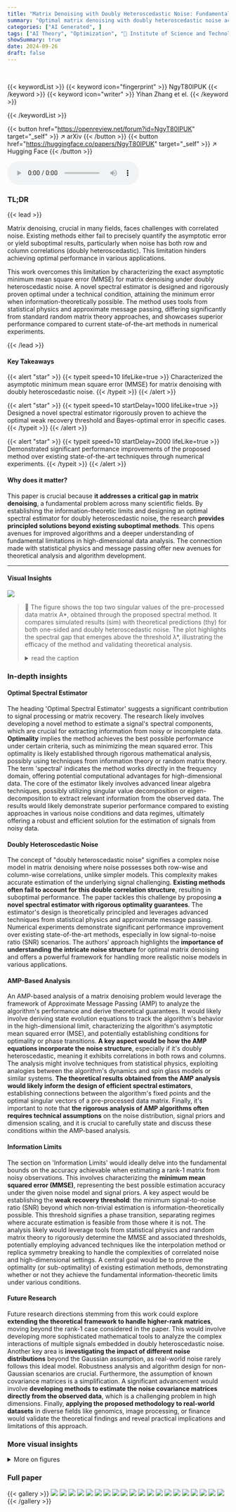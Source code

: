 ```yaml
---
title: "Matrix Denoising with Doubly Heteroscedastic Noise: Fundamental Limits and Optimal Spectral Methods"
summary: "Optimal matrix denoising with doubly heteroscedastic noise achieved!"
categories: ["AI Generated", ]
tags: ["AI Theory", "Optimization", "🏢 Institute of Science and Technology Austria",]
showSummary: true
date: 2024-09-26
draft: false
---
```


<br>

{{< keywordList >}}
{{< keyword icon="fingerprint" >}} NgyT80IPUK {{< /keyword >}}
{{< keyword icon="writer" >}} Yihan Zhang et el. {{< /keyword >}}
 
{{< /keywordList >}}

{{< button href="https://openreview.net/forum?id=NgyT80IPUK" target="_self" >}}
↗ arXiv
{{< /button >}}
{{< button href="https://huggingface.co/papers/NgyT80IPUK" target="_self" >}}
↗ Hugging Face
{{< /button >}}



<audio controls>
    <source src="https://ai-paper-reviewer.com/NgyT80IPUK/podcast.wav" type="audio/wav">
    Your browser does not support the audio element.
</audio>


### TL;DR


{{< lead >}}

Matrix denoising, crucial in many fields, faces challenges with correlated noise. Existing methods either fail to precisely quantify the asymptotic error or yield suboptimal results, particularly when noise has both row and column correlations (doubly heteroscedastic).  This limitation hinders achieving optimal performance in various applications.

This work overcomes this limitation by characterizing the exact asymptotic minimum mean square error (MMSE) for matrix denoising under doubly heteroscedastic noise.  A novel spectral estimator is designed and rigorously proven optimal under a technical condition, attaining the minimum error when information-theoretically possible.  The method uses tools from statistical physics and approximate message passing, differing significantly from standard random matrix theory approaches, and showcases superior performance compared to current state-of-the-art methods in numerical experiments.

{{< /lead >}}


#### Key Takeaways

{{< alert "star" >}}
{{< typeit speed=10 lifeLike=true >}} Characterized the asymptotic minimum mean square error (MMSE) for matrix denoising with doubly heteroscedastic noise. {{< /typeit >}}
{{< /alert >}}

{{< alert "star" >}}
{{< typeit speed=10 startDelay=1000 lifeLike=true >}} Designed a novel spectral estimator rigorously proven to achieve the optimal weak recovery threshold and Bayes-optimal error in specific cases. {{< /typeit >}}
{{< /alert >}}

{{< alert "star" >}}
{{< typeit speed=10 startDelay=2000 lifeLike=true >}} Demonstrated significant performance improvements of the proposed method over existing state-of-the-art techniques through numerical experiments. {{< /typeit >}}
{{< /alert >}}

#### Why does it matter?
This paper is crucial because **it addresses a critical gap in matrix denoising**, a fundamental problem across many scientific fields.  By establishing the information-theoretic limits and designing an optimal spectral estimator for doubly heteroscedastic noise, the research **provides principled solutions beyond existing suboptimal methods**. This opens avenues for improved algorithms and a deeper understanding of fundamental limitations in high-dimensional data analysis. The connection made with statistical physics and message passing offer new avenues for theoretical analysis and algorithm development.

------
#### Visual Insights



![](https://ai-paper-reviewer.com/NgyT80IPUK/figures_6_1.jpg)

> 🔼 The figure shows the top two singular values of the pre-processed data matrix A*, obtained through the proposed spectral method.  It compares simulated results (sim) with theoretical predictions (thy) for both one-sided and doubly heteroscedastic noise. The plot highlights the spectral gap that emerges above the threshold λ*, illustrating the efficacy of the method and validating theoretical analysis.
> <details>
> <summary>read the caption</summary>
> Figure 1: Top two singular values of A* in (5.3), where d = 4000, δ = 4 and each simulation is averaged over 10 i.i.d. trials. The singular values computed experimentally ('sim' in the legends and × in the plots) closely match our theoretical prediction in (5.7) ('thy' in the legends and solid curves with the same color in the plots). The threshold λ* is such that equality holds in (5.1). We note that the green curve corresponding to σ½ is smaller than 1 for λ > λ*, i.e., when (5.1) holds.
> </details>







### In-depth insights


#### Optimal Spectral Estimator
The heading 'Optimal Spectral Estimator' suggests a significant contribution to signal processing or matrix recovery.  The research likely involves developing a novel method to estimate a signal's spectral components, which are crucial for extracting information from noisy or incomplete data.  **Optimality** implies the method achieves the best possible performance under certain criteria, such as minimizing the mean squared error.  This optimality is likely established through rigorous mathematical analysis, possibly using techniques from information theory or random matrix theory.  The term 'spectral' indicates the method works directly in the frequency domain, offering potential computational advantages for high-dimensional data. The core of the estimator likely involves advanced linear algebra techniques, possibly utilizing singular value decomposition or eigen-decomposition to extract relevant information from the observed data. The results would likely demonstrate superior performance compared to existing approaches in various noise conditions and data regimes, ultimately offering a robust and efficient solution for the estimation of signals from noisy data.

#### Doubly Heteroscedastic Noise
The concept of "doubly heteroscedastic noise" signifies a complex noise model in matrix denoising where noise possesses both row-wise and column-wise correlations, unlike simpler models.  This complexity makes accurate estimation of the underlying signal challenging.  **Existing methods often fail to account for this double correlation structure**, resulting in suboptimal performance. The paper tackles this challenge by proposing **a novel spectral estimator with rigorous optimality guarantees**.  The estimator's design is theoretically principled and leverages advanced techniques from statistical physics and approximate message passing.  Numerical experiments demonstrate significant performance improvement over existing state-of-the-art methods, especially in low signal-to-noise ratio (SNR) scenarios.  The authors' approach highlights the **importance of understanding the intricate noise structure** for optimal matrix denoising and offers a powerful framework for handling more realistic noise models in various applications.

#### AMP-Based Analysis
An AMP-based analysis of a matrix denoising problem would leverage the framework of Approximate Message Passing (AMP) to analyze the algorithm's performance and derive theoretical guarantees.  It would likely involve deriving state evolution equations to track the algorithm's behavior in the high-dimensional limit, characterizing the algorithm's asymptotic mean squared error (MSE), and potentially establishing conditions for optimality or phase transitions. **A key aspect would be how the AMP equations incorporate the noise structure**, especially if it's doubly heteroscedastic, meaning it exhibits correlations in both rows and columns. The analysis might involve techniques from statistical physics, exploiting analogies between the algorithm's dynamics and spin glass models or similar systems.  **The theoretical results obtained from the AMP analysis would likely inform the design of efficient spectral estimators**, establishing connections between the algorithm's fixed points and the optimal singular vectors of a pre-processed data matrix.  Finally, it's important to note that **the rigorous analysis of AMP algorithms often requires technical assumptions** on the noise distribution, signal priors and dimension scaling, and it is crucial to carefully state and discuss these conditions within the AMP-based analysis.

#### Information Limits
The section on 'Information Limits' would ideally delve into the fundamental bounds on the accuracy achievable when estimating a rank-1 matrix from noisy observations.  This involves characterizing the **minimum mean squared error (MMSE)**, representing the best possible estimation accuracy under the given noise model and signal priors. A key aspect would be establishing the **weak recovery threshold**: the minimum signal-to-noise ratio (SNR) beyond which non-trivial estimation is information-theoretically possible. This threshold signifies a phase transition, separating regimes where accurate estimation is feasible from those where it is not.  The analysis likely would leverage tools from statistical physics and random matrix theory to rigorously determine the MMSE and associated thresholds, potentially employing advanced techniques like the interpolation method or replica symmetry breaking to handle the complexities of correlated noise and high-dimensional settings.  A central goal would be to prove the optimality (or sub-optimality) of existing estimation methods, demonstrating whether or not they achieve the fundamental information-theoretic limits under various conditions.

#### Future Research
Future research directions stemming from this work could explore **extending the theoretical framework to handle higher-rank matrices**, moving beyond the rank-1 case considered in the paper.  This would involve developing more sophisticated mathematical tools to analyze the complex interactions of multiple signals embedded in doubly heteroscedastic noise.  Another key area is **investigating the impact of different noise distributions** beyond the Gaussian assumption, as real-world noise rarely follows this ideal model.  Robustness analysis and algorithm design for non-Gaussian scenarios are crucial.  Furthermore, the assumption of known covariance matrices is a simplification.  A significant advancement would involve **developing methods to estimate the noise covariance matrices directly from the observed data**, which is a challenging problem in high dimensions.  Finally, **applying the proposed methodology to real-world datasets** in diverse fields like genomics, image processing, or finance would validate the theoretical findings and reveal practical implications and limitations of this approach.


### More visual insights

<details>
<summary>More on figures
</summary>


![](https://ai-paper-reviewer.com/NgyT80IPUK/figures_6_2.jpg)

> 🔼 The figure shows the top two singular values of the preprocessed matrix A* plotted against the signal-to-noise ratio (SNR) λ.  It compares simulated results (sim) with theoretical predictions (thy) for both one-sided and doubly heteroscedastic noise.  The plot demonstrates a close match between simulation and theory, highlighting a spectral gap that emerges above a certain threshold (λ*). This threshold corresponds to the weak recovery threshold, indicating that the proposed algorithm is able to successfully recover the signals when the SNR is above this threshold.
> <details>
> <summary>read the caption</summary>
> Figure 1: Top two singular values of A* in (5.3), where d = 4000, δ = 4 and each simulation is averaged over 10 i.i.d. trials. The singular values computed experimentally ('sim' in the legends and × in the plots) closely match our theoretical prediction in (5.7) ('thy' in the legends and solid curves with the same color in the plots). The threshold λ* is such that equality holds in (5.1). We note that the green curve corresponding to σ½ is smaller than 1 for λ > λ*, i.e., when (5.1) holds.
> </details>



![](https://ai-paper-reviewer.com/NgyT80IPUK/figures_7_1.jpg)

> 🔼 This figure compares the performance of different matrix denoising methods in the case of one-sided heteroscedasticity. The proposed spectral estimator significantly outperforms other methods, especially at low signal-to-noise ratios (SNR). The results are consistent with the theoretical predictions of Theorem 5.1. The plots show the normalized correlation with u* and v*, and the mean squared error (MSE) for u*v*T as a function of λ (SNR).
> <details>
> <summary>read the caption</summary>
> Figure 2: Performance comparison when Ξ = In and ∑ is a circulant matrix. The numerical results closely follow the predictions of Theorem 5.1, and our spectral estimators in (5.4) outperform all other methods (Leeb–Romanov, OptShrink, ScreeNOT, and HeteroPCA), especially at low SNR.
> </details>



![](https://ai-paper-reviewer.com/NgyT80IPUK/figures_7_2.jpg)

> 🔼 This figure compares the performance of the proposed spectral estimator with other existing methods for the one-sided heteroscedastic case, where the noise covariance matrix Ξ is the identity matrix and the covariance matrix Σ is a circulant matrix.  The plots show normalized correlation with u* and v*, and the mean squared error (MSE) for u*v*T, all as functions of λ (the signal-to-noise ratio). The results demonstrate that the proposed spectral estimator achieves higher correlation with the true signals and lower MSE, particularly at low SNR, compared to other methods like Leeb–Romanov, OptShrink, ScreeNOT, and HeteroPCA.
> <details>
> <summary>read the caption</summary>
> Figure 2: Performance comparison when Ξ = In and ∑ is a circulant matrix. The numerical results closely follow the predictions of Theorem 5.1, and our spectral estimators in (5.4) outperform all other methods (Leeb–Romanov, OptShrink, ScreeNOT, and HeteroPCA), especially at low SNR.
> </details>



![](https://ai-paper-reviewer.com/NgyT80IPUK/figures_8_1.jpg)

> 🔼 The figure shows the top two singular values of matrix A*, computed experimentally and theoretically, for both one-sided and doubly heteroscedastic noise. It demonstrates the close match between the experimental and theoretical results and highlights the threshold λ* beyond which condition (5.1) is satisfied, indicating the possibility of non-trivial estimation error.
> <details>
> <summary>read the caption</summary>
> Figure 1: Top two singular values of A* in (5.3), where d = 4000, δ = 4 and each simulation is averaged over 10 i.i.d. trials. The singular values computed experimentally ('sim' in the legends and × in the plots) closely match our theoretical prediction in (5.7) ('thy' in the legends and solid curves with the same color in the plots). The threshold λ* is such that equality holds in (5.1). We note that the green curve corresponding to σ½ is smaller than 1 for λ > λ*, i.e., when (5.1) holds.
> </details>



</details>






### Full paper

{{< gallery >}}
<img src="https://ai-paper-reviewer.com/NgyT80IPUK/1.png" class="grid-w50 md:grid-w33 xl:grid-w25" />
<img src="https://ai-paper-reviewer.com/NgyT80IPUK/2.png" class="grid-w50 md:grid-w33 xl:grid-w25" />
<img src="https://ai-paper-reviewer.com/NgyT80IPUK/3.png" class="grid-w50 md:grid-w33 xl:grid-w25" />
<img src="https://ai-paper-reviewer.com/NgyT80IPUK/4.png" class="grid-w50 md:grid-w33 xl:grid-w25" />
<img src="https://ai-paper-reviewer.com/NgyT80IPUK/5.png" class="grid-w50 md:grid-w33 xl:grid-w25" />
<img src="https://ai-paper-reviewer.com/NgyT80IPUK/6.png" class="grid-w50 md:grid-w33 xl:grid-w25" />
<img src="https://ai-paper-reviewer.com/NgyT80IPUK/7.png" class="grid-w50 md:grid-w33 xl:grid-w25" />
<img src="https://ai-paper-reviewer.com/NgyT80IPUK/8.png" class="grid-w50 md:grid-w33 xl:grid-w25" />
<img src="https://ai-paper-reviewer.com/NgyT80IPUK/9.png" class="grid-w50 md:grid-w33 xl:grid-w25" />
<img src="https://ai-paper-reviewer.com/NgyT80IPUK/10.png" class="grid-w50 md:grid-w33 xl:grid-w25" />
<img src="https://ai-paper-reviewer.com/NgyT80IPUK/11.png" class="grid-w50 md:grid-w33 xl:grid-w25" />
<img src="https://ai-paper-reviewer.com/NgyT80IPUK/12.png" class="grid-w50 md:grid-w33 xl:grid-w25" />
<img src="https://ai-paper-reviewer.com/NgyT80IPUK/13.png" class="grid-w50 md:grid-w33 xl:grid-w25" />
<img src="https://ai-paper-reviewer.com/NgyT80IPUK/14.png" class="grid-w50 md:grid-w33 xl:grid-w25" />
<img src="https://ai-paper-reviewer.com/NgyT80IPUK/15.png" class="grid-w50 md:grid-w33 xl:grid-w25" />
<img src="https://ai-paper-reviewer.com/NgyT80IPUK/16.png" class="grid-w50 md:grid-w33 xl:grid-w25" />
<img src="https://ai-paper-reviewer.com/NgyT80IPUK/17.png" class="grid-w50 md:grid-w33 xl:grid-w25" />
<img src="https://ai-paper-reviewer.com/NgyT80IPUK/18.png" class="grid-w50 md:grid-w33 xl:grid-w25" />
<img src="https://ai-paper-reviewer.com/NgyT80IPUK/19.png" class="grid-w50 md:grid-w33 xl:grid-w25" />
<img src="https://ai-paper-reviewer.com/NgyT80IPUK/20.png" class="grid-w50 md:grid-w33 xl:grid-w25" />
{{< /gallery >}}